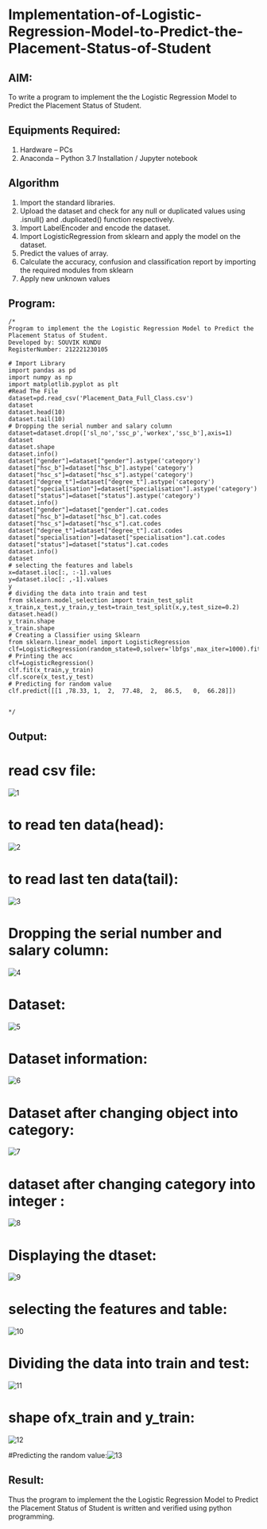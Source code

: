# Implementation-of-Logistic-Regression-Model-to-Predict-the-Placement-Status-of-Student

## AIM:
To write a program to implement the the Logistic Regression Model to Predict the Placement Status of Student.

## Equipments Required:
1. Hardware – PCs
2. Anaconda – Python 3.7 Installation / Jupyter notebook

## Algorithm
1. Import the standard libraries.
2. Upload the dataset and check for any null or duplicated values using .isnull() and .duplicated() function respectively.
3. Import LabelEncoder and encode the dataset.
4. Import LogisticRegression from sklearn and apply the model on the dataset. 
5. Predict the values of array.
6. Calculate the accuracy, confusion and classification report by importing the required modules from sklearn
7. Apply new unknown values

## Program:
```
/*
Program to implement the the Logistic Regression Model to Predict the Placement Status of Student.
Developed by: SOUVIK KUNDU 
RegisterNumber: 212221230105

# Import Library
import pandas as pd
import numpy as np
import matplotlib.pyplot as plt
#Read The File
dataset=pd.read_csv('Placement_Data_Full_Class.csv')
dataset
dataset.head(10)
dataset.tail(10)
# Dropping the serial number and salary column
dataset=dataset.drop(['sl_no','ssc_p','workex','ssc_b'],axis=1)
dataset
dataset.shape
dataset.info()
dataset["gender"]=dataset["gender"].astype('category')
dataset["hsc_b"]=dataset["hsc_b"].astype('category')
dataset["hsc_s"]=dataset["hsc_s"].astype('category')
dataset["degree_t"]=dataset["degree_t"].astype('category')
dataset["specialisation"]=dataset["specialisation"].astype('category')
dataset["status"]=dataset["status"].astype('category')
dataset.info()
dataset["gender"]=dataset["gender"].cat.codes
dataset["hsc_b"]=dataset["hsc_b"].cat.codes
dataset["hsc_s"]=dataset["hsc_s"].cat.codes
dataset["degree_t"]=dataset["degree_t"].cat.codes
dataset["specialisation"]=dataset["specialisation"].cat.codes
dataset["status"]=dataset["status"].cat.codes
dataset.info()
dataset
# selecting the features and labels
x=dataset.iloc[:, :-1].values
y=dataset.iloc[: ,-1].values
y
# dividing the data into train and test
from sklearn.model_selection import train_test_split
x_train,x_test,y_train,y_test=train_test_split(x,y,test_size=0.2)
dataset.head()
y_train.shape
x_train.shape
# Creating a Classifier using Sklearn
from sklearn.linear_model import LogisticRegression
clf=LogisticRegression(random_state=0,solver='lbfgs',max_iter=1000).fit(x_train,y_train)
# Printing the acc
clf=LogisticRegression()
clf.fit(x_train,y_train)
clf.score(x_test,y_test)
# Predicting for random value
clf.predict([[1	,78.33,	1,	2,	77.48,	2,	86.5,	0,	66.28]])


*/
```

## Output:

# read csv file:
![1](https://github.com/souvik798/Implementation-of-Logistic-Regression-Model-to-Predict-the-Placement-Status-of-Student/assets/94752764/3ac53963-a59a-4b58-b7c6-d71c394ac16e)

# to read ten data(head):
![2](https://github.com/souvik798/Implementation-of-Logistic-Regression-Model-to-Predict-the-Placement-Status-of-Student/assets/94752764/64b27700-8267-4f83-8159-d96770f31a7a)

# to read last ten data(tail):
![3](https://github.com/souvik798/Implementation-of-Logistic-Regression-Model-to-Predict-the-Placement-Status-of-Student/assets/94752764/29d60e3e-2f56-4d5c-8212-40cb6dba69f7)

# Dropping the serial number and salary column:
![4](https://github.com/souvik798/Implementation-of-Logistic-Regression-Model-to-Predict-the-Placement-Status-of-Student/assets/94752764/039bec45-7b14-4d70-b8f2-a535f4a51546)

# Dataset:
![5](https://github.com/souvik798/Implementation-of-Logistic-Regression-Model-to-Predict-the-Placement-Status-of-Student/assets/94752764/067e105b-da36-4fad-b2ce-677858ecc584)

# Dataset information:
![6](https://github.com/souvik798/Implementation-of-Logistic-Regression-Model-to-Predict-the-Placement-Status-of-Student/assets/94752764/8bf30832-fa2b-4c61-be02-68b98159b2e8)

# Dataset after changing object into category:
![7](https://github.com/souvik798/Implementation-of-Logistic-Regression-Model-to-Predict-the-Placement-Status-of-Student/assets/94752764/4820752c-462f-4dd4-aa67-fb9c87ee49cf)

# dataset after changing category into integer :
![8](https://github.com/souvik798/Implementation-of-Logistic-Regression-Model-to-Predict-the-Placement-Status-of-Student/assets/94752764/4cd7d93b-8198-4f5a-bc1e-b1836921d735)

# Displaying the dtaset:
![9](https://github.com/souvik798/Implementation-of-Logistic-Regression-Model-to-Predict-the-Placement-Status-of-Student/assets/94752764/0eaa3641-6b03-4027-9da1-dc170364c9a3)

# selecting the  features and table:
![10](https://github.com/souvik798/Implementation-of-Logistic-Regression-Model-to-Predict-the-Placement-Status-of-Student/assets/94752764/ad011149-eadd-40ce-b4be-e69b6de69fab)

# Dividing the data into train and test:
![11](https://github.com/souvik798/Implementation-of-Logistic-Regression-Model-to-Predict-the-Placement-Status-of-Student/assets/94752764/900fe613-4493-488d-92bc-2e19f9d11993)

# shape ofx_train and y_train:
![12](https://github.com/souvik798/Implementation-of-Logistic-Regression-Model-to-Predict-the-Placement-Status-of-Student/assets/94752764/08698371-7b8b-46bf-8144-d86b64ca3484)

#Predicting the random value:![13](https://github.com/souvik798/Implementation-of-Logistic-Regression-Model-to-Predict-the-Placement-Status-of-Student/assets/94752764/b64bbba5-dd8d-45c0-a8f7-095e8424de67)

## Result:
Thus the program to implement the the Logistic Regression Model to Predict the Placement Status of Student is written and verified using python programming.
